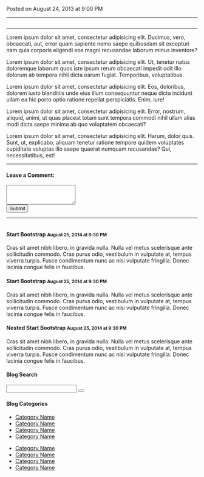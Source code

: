 <!-- index page sections from the theme incase I want to include them in the future -->

 <!-- Date/Time -->
 <p><span class="glyphicon glyphicon-time"></span> Posted on August 24, 2013 at 9:00 PM</p>
 <hr>
 <!-- Preview Image -->
 <img class="img-responsive" src="http://placehold.it/900x300" alt="">
 <hr>
 <!-- Post Content -->
 <p class="lead">Lorem ipsum dolor sit amet, consectetur adipisicing elit. Ducimus, vero,
obcaecati, aut, error quam sapiente nemo saepe quibusdam sit excepturi nam quia corporis eligendi
eos magni recusandae laborum minus inventore?</p>
 <p>Lorem ipsum dolor sit amet, consectetur adipisicing elit. Ut, tenetur natus doloremque laborum
quos iste ipsum rerum obcaecati impedit odit illo dolorum ab tempora nihil dicta earum fugiat.
Temporibus, voluptatibus.</p>
 <p>Lorem ipsum dolor sit amet, consectetur adipisicing elit. Eos, doloribus, dolorem iusto
blanditiis unde eius illum consequuntur neque dicta incidunt ullam ea hic porro optio ratione repellat
perspiciatis. Enim, iure!</p>
 <p>Lorem ipsum dolor sit amet, consectetur adipisicing elit. Error, nostrum, aliquid, animi, ut quas
placeat totam sunt tempora commodi nihil ullam alias modi dicta saepe minima ab quo voluptatem
obcaecati?</p>
 <p>Lorem ipsum dolor sit amet, consectetur adipisicing elit. Harum, dolor quis. Sunt, ut, explicabo,
aliquam tenetur ratione tempore quidem voluptates cupiditate voluptas illo saepe quaerat numquam
recusandae? Qui, necessitatibus, est!</p>
 <hr>
 <!-- Blog Comments -->
 <!-- Comments Form -->
 <div class="well">
 <h4>Leave a Comment:</h4>
 <form role="form">
 <div class="form-group">
 <textarea class="form-control" rows="3"></textarea>
 </div>
 <button type="submit" class="btn btn-primary">Submit</button>
 </form>
 </div>
 <hr>

 <!-- Posted Comments -->
 <!-- Comment -->
 <div class="media">
 <a class="pull-left" href="#">
 <img class="media-object" src="http://placehold.it/64x64" alt="">
 </a>
 <div class="media-body">
 <h4 class="media-heading">Start Bootstrap
 <small>August 25, 2014 at 9:30 PM</small>
 </h4>
 Cras sit amet nibh libero, in gravida nulla. Nulla vel metus scelerisque ante sollicitudin
commodo. Cras purus odio, vestibulum in vulputate at, tempus viverra turpis. Fusce condimentum nunc
ac nisi vulputate fringilla. Donec lacinia congue felis in faucibus.
 </div>
 </div>
 <!-- Comment -->
 <div class="media">
 <a class="pull-left" href="#">
 <img class="media-object" src="http://placehold.it/64x64" alt="">
 </a>
 <div class="media-body">
 <h4 class="media-heading">Start Bootstrap
 <small>August 25, 2014 at 9:30 PM</small>
 </h4>
 Cras sit amet nibh libero, in gravida nulla. Nulla vel metus scelerisque ante sollicitudin
commodo. Cras purus odio, vestibulum in vulputate at, tempus viverra turpis. Fusce condimentum nunc
ac nisi vulputate fringilla. Donec lacinia congue felis in faucibus.
 <!-- Nested Comment -->
 <div class="media">
 <a class="pull-left" href="#">
 <img class="media-object" src="http://placehold.it/64x64" alt="">
 </a>
 <div class="media-body">
 <h4 class="media-heading">Nested Start Bootstrap
 <small>August 25, 2014 at 9:30 PM</small>
 </h4>
 Cras sit amet nibh libero, in gravida nulla. Nulla vel metus scelerisque ante sollicitudin
commodo. Cras purus odio, vestibulum in vulputate at, tempus viverra turpis. Fusce condimentum nunc
ac nisi vulputate fringilla. Donec lacinia congue felis in faucibus.
 </div>
 </div>
 <!-- End Nested Comment -->
 </div>
 </div>
 </div>

 <!-- Blog Sidebar Widgets Column -->
 <div class="col-md-4">
 <!-- Blog Search Well -->
  <div class="well">
   <h4>Blog Search</h4>
    <div class="input-group">
     <input type="text" class="form-control">
      <span class="input-group-btn">
       <button class="btn btn-default" type="button">
      <span class="glyphicon glyphicon-search"></span>
       </button>
    </span>
 </div>
 <!-- /.input-group -->
 </div>
 <!-- Blog Categories Well -->
 <div class="well">
  <h4>Blog Categories</h4>
  <div class="row">
   <div class="col-lg-6">
    <ul class="list-unstyled">
     <li><a href="#">Category Name</a>
     </li>
     <li><a href="#">Category Name</a>
     </li>
     <li><a href="#">Category Name</a>
     </li>
     <li><a href="#">Category Name</a>
     </li>
   </ul>
  </div>
  <div class="col-lg-6">
   <ul class="list-unstyled">
    <li><a href="#">Category Name</a>
    </li>
    <li><a href="#">Category Name</a>
    </li>
    <li><a href="#">Category Name</a>
    </li>
    <li><a href="#">Category Name</a>
    </li>
   </ul>
  </div>
 </div>
 <!-- /.row -->
 </div>
 